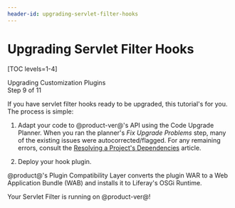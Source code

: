 ```yaml
---
header-id: upgrading-servlet-filter-hooks
---
```


# Upgrading Servlet Filter Hooks

[TOC levels=1-4]

<div class="learn-path-step">
    <p>Upgrading Customization Plugins<br>Step 9 of 11</p>
</div>

If you have servlet filter hooks ready to be upgraded, this tutorial's for you.
The process is simple:

1.  Adapt your code to @product-ver@'s API using the Code Upgrade Planner. When
    you ran the planner's *Fix Upgrade Problems* step, many of the existing
    issues were autocorrected/flagged. For any remaining errors, consult the
    [Resolving a Project's Dependencies](/docs/7-2/tutorials/-/knowledge_base/t/resolving-a-projects-dependencies)
    article.

2.  Deploy your hook plugin.

@product@'s Plugin Compatibility Layer converts the plugin WAR to a Web
Application Bundle (WAB) and installs it to Liferay's OSGi Runtime.

Your Servlet Filter is running on @product-ver@!

